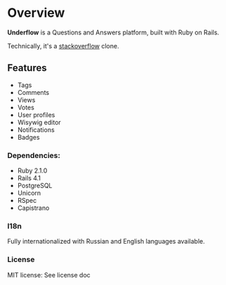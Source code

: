 Overview
====================
__Underflow__ is a Questions and Answers platform, built with Ruby on Rails.

Technically, it's a [stackoverflow](http://stackoverflow.com) clone.

Features
--------
- Tags
- Comments
- Views
- Votes
- User profiles
- Wisywig editor
- Notifications
- Badges

### Dependencies:
- Ruby 2.1.0
- Rails 4.1
- PostgreSQL
- Unicorn
- RSpec
- Capistrano

### I18n
Fully internationalized with Russian and English languages available.

### License
MIT license: See license doc
